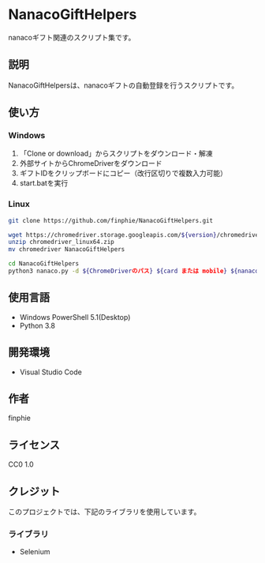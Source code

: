 # NanacoGiftHelpers

nanacoギフト関連のスクリプト集です。

## 説明

NanacoGiftHelpersは、nanacoギフトの自動登録を行うスクリプトです。

## 使い方

### Windows

1. 「Clone or download」からスクリプトをダウンロード・解凍
1. 外部サイトからChromeDriverをダウンロード
1. ギフトIDをクリップボードにコピー（改行区切りで複数入力可能）
1. start.batを実行

### Linux

```bash
git clone https://github.com/finphie/NanacoGiftHelpers.git

wget https://chromedriver.storage.googleapis.com/${version}/chromedriver_linux64.zip
unzip chromedriver_linux64.zip
mv chromedriver NanacoGiftHelpers

cd NanacoGiftHelpers
python3 nanaco.py -d ${ChromeDriverのパス} ${card または mobile} ${nanaco番号} ${パスワード} ${ギフトID} ${ギフトID}...
```

## 使用言語

- Windows PowerShell 5.1(Desktop)
- Python 3.8

## 開発環境

- Visual Studio Code

## 作者

finphie

## ライセンス

CC0 1.0

## クレジット

このプロジェクトでは、下記のライブラリを使用しています。

### ライブラリ

- Selenium